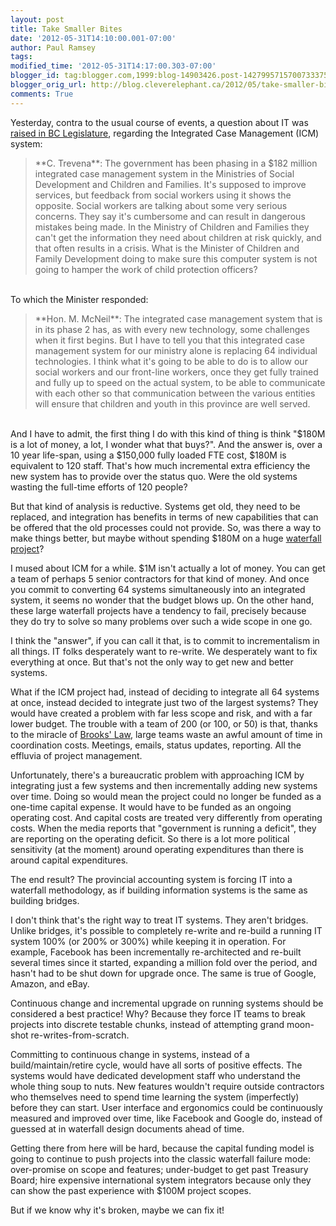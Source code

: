 ```yaml
---
layout: post
title: Take Smaller Bites
date: '2012-05-31T14:10:00.001-07:00'
author: Paul Ramsey
tags: 
modified_time: '2012-05-31T14:17:00.303-07:00'
blogger_id: tag:blogger.com,1999:blog-14903426.post-1427995715700733375
blogger_orig_url: http://blog.cleverelephant.ca/2012/05/take-smaller-bites.html
comments: True
---
```


Yesterday, contra to the usual course of events, a question about IT was [raised in BC Legislature](http://www.leg.bc.ca/hansard/39th4th/H20530y.htm#1405), regarding the Integrated Case Management (ICM) system: 



<blockquote>**C. Trevena**: The government has been phasing in a $182 million integrated case management system in the Ministries of Social Development and Children and Families. It's supposed to improve services, but feedback from social workers using it shows the opposite. Social workers are talking about some very serious concerns. They say it's cumbersome and can result in dangerous mistakes being made. In the Ministry of Children and Families they can't get the information they need about children at risk quickly, and that often results in a crisis. What is the Minister of Children and Family Development doing to make sure this computer system is not going to hamper the work of child protection officers?</blockquote>

<br />To which the Minister responded:



<blockquote>**Hon. M. McNeil**: The integrated case management system that is in its phase 2 has, as with every new technology, some challenges when it first begins. But I have to tell you that this integrated case management system for our ministry alone is replacing 64 individual technologies.  I think what it's going to be able to do is to allow our social workers and our front-line workers, once they get fully trained and fully up to speed on the actual system, to be able to communicate with each other so that communication between the various entities will ensure that children and youth in this province are well served.</blockquote>

<br />And I have to admit, the first thing I do with this kind of thing is think "$180M is a lot of money, a lot, I wonder what that buys?". And the answer is, over a 10 year life-span, using a $150,000 fully loaded FTE cost, $180M is equivalent to 120 staff. That's how much incremental extra efficiency the new system has to provide over the status quo. Were the old systems wasting the full-time efforts of 120 people?

But that kind of analysis is reductive. Systems get old, they need to be replaced, and integration has benefits in terms of new capabilities that can be offered that the old processes could not provide. So, was there a way to make things better, but maybe without spending $180M on a huge [waterfall project](http://en.wikipedia.org/wiki/Waterfall_model)?

I mused about ICM for a while. $1M isn't actually a lot of money. You can get a team of perhaps 5 senior contractors for that kind of money. And once you commit to converting 64 systems simultaneously into an integrated system, it seems no wonder that the budget blows up. On the other hand, these large waterfall projects have a tendency to fail, precisely because they do try to solve so many problems over such a wide scope in one go. 

I think the "answer", if you can call it that, is to commit to incrementalism in all things. IT folks desperately want to re-write. We desperately want to fix everything at once. But that's not the only way to get new and better systems.

What if the ICM project had, instead of deciding to integrate all 64 systems at once, instead decided to integrate just two of the largest systems? They would have created a problem with far less scope and risk, and with a far lower budget. The trouble with a team of 200 (or 100, or 50) is that, thanks to the miracle of [Brooks' Law](http://en.wikipedia.org/wiki/Brooks's_law), large teams waste an awful amount of time in coordination costs. Meetings, emails, status updates, reporting. All the effluvia of project management.

Unfortunately, there's a bureaucratic problem with approaching ICM by integrating just a few systems and then incrementally adding new systems over time. Doing so would mean the project could no longer be funded as a one-time capital expense. It would have to be funded as an ongoing operating cost. And capital costs are treated very differently from operating costs. When the media reports that "government is running a deficit", they are reporting on the operating deficit. So there is a lot more political sensitivity (at the moment) around operating expenditures than there is around capital expenditures.

The end result? The provincial accounting system is forcing IT into a waterfall methodology, as if building information systems is the same as building bridges. 

I don't think that's the right way to treat IT systems. They aren't bridges. Unlike bridges, it's possible to completely re-write and re-build a running IT system 100% (or 200% or 300%) while keeping it in operation. For example, Facebook has been incrementally re-architected and re-built several times since it started, expanding a million fold over the period, and hasn't had to be shut down for upgrade once. The same is true of Google, Amazon, and eBay. 

Continuous change and incremental upgrade on running systems should be considered a best practice! Why? Because they force IT teams to break projects into discrete testable chunks, instead of attempting grand moon-shot re-writes-from-scratch.

Committing to continuous change in systems, instead of a build/maintain/retire cycle, would have all sorts of positive effects. The systems would have dedicated development staff who understand the whole thing soup to nuts. New features wouldn't require outside contractors who themselves need to spend time learning the system (imperfectly) before they can start. User interface and ergonomics could be continuously measured and improved over time, like Facebook and Google do, instead of guessed at in waterfall design documents ahead of time.

Getting there from here will be hard, because the capital funding model is going to continue to push projects into the classic waterfall failure mode: over-promise on scope and features; under-budget to get past Treasury Board; hire expensive international system integrators because only they can show the past experience with $100M project scopes. 

But if we know why it's broken, maybe we can fix it!<br />&nbsp;<br />
